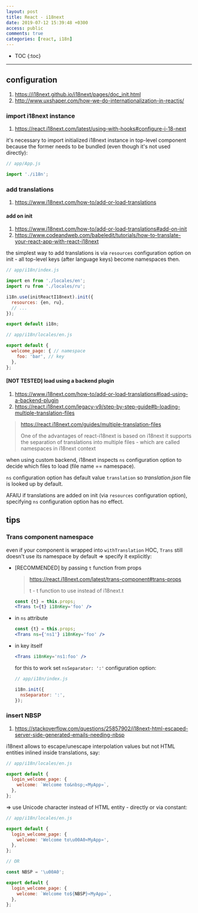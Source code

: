 ```yaml
---
layout: post
title: React - i18next
date: 2019-07-12 15:39:48 +0300
access: public
comments: true
categories: [react, i18n]
---
```


<!-- more -->

* TOC
{:toc}
<hr>


configuration
-------------

1. <https://i18next.github.io/i18next/pages/doc_init.html>
2. <http://www.uxshaper.com/how-we-do-internationalization-in-reactjs/>

### import i18next instance

1. <https://react.i18next.com/latest/using-with-hooks#configure-i-18-next>

it's necessary to import initialized i18next instance in top-level component
because the former needs to be bundled (even though it's not used directly):

```javascript
// app/App.js

import './i18n';
```

### add translations

1. <https://www.i18next.com/how-to/add-or-load-translations>

#### add on init

1. <https://www.i18next.com/how-to/add-or-load-translations#add-on-init>
2. <https://www.codeandweb.com/babeledit/tutorials/how-to-translate-your-react-app-with-react-i18next>

the simplest way to add translations is via `resources` configuration option
on init - all top-level keys (after language keys) become namespaces then.

```javascript
// app/i18n/index.js

import en from './locales/en';
import ru from './locales/ru';

i18n.use(initReactI18next).init({
  resources: {en, ru},
  // ...
});

export default i18n;
```

```javascript
// app/i18n/locales/en.js

export default {
  welcome_page: { // namespace
    foo: 'bar', // key
  },
};
```

#### [NOT TESTED] load using a backend plugin

1. <https://www.i18next.com/how-to/add-or-load-translations#load-using-a-backend-plugin>
2. <https://react.i18next.com/legacy-v9/step-by-step-guide#b-loading-multiple-translation-files>

> <https://react.i18next.com/guides/multiple-translation-files>
>
> One of the advantages of react-i18next is based on i18next it supports the
> separation of translations into multiple files - which are called namespaces
> in i18next context

when using custom backend, i18next inspects `ns` configuration option to decide
which files to load (file name == namespace).

`ns` configuration option has default value `translation` so _translation.json_
file is looked up by default.

AFAIU if translations are added on init (via `resources` configuration option),
specifying `ns` configuration option has no effect.

tips
----

### Trans component namespace

even if your component is wrapped into `withTranslation` HOC, `Trans` still
doesn't use its namespace by default => specify it explicitly:

- [RECOMMENDED] by passing `t` function from props

  > <https://react.i18next.com/latest/trans-component#trans-props>
  >
  > t - t function to use instead of i18next.t

  ```jsx
  const {t} = this.props;
  <Trans t={t} i18nKey='foo' />
  ```

- in `ns` attribute

  ```jsx
  const {t} = this.props;
  <Trans ns={'ns1'} i18nKey='foo' />
  ```

- in key itself

  ```jsx
  <Trans i18nKey='ns1:foo' />
  ```

  for this to work set `nsSeparator: ':'` configuration option:

  ```javascript
  // app/i18n/index.js

  i18n.init({
    nsSeparator: ':',
  });
  ```

### insert NBSP

1. <https://stackoverflow.com/questions/25857902/i18next-html-escaped-server-side-generated-emails-needing-nbsp>

i18next allows to escape/unescape interpolation values but not HTML entities
inlined inside translations, say:

```javascript
// app/i18n/locales/en.js

export default {
  login_welcome_page: {
    welcome: `Welcome to&nbsp;«MyApp»`,
  },
};
```

=> use Unicode character instead of HTML entity - directly or via constant:

```javascript
// app/i18n/locales/en.js

export default {
  login_welcome_page: {
    welcome: 'Welcome to\u00A0«MyApp»',
  },
};

// OR

const NBSP = '\u00A0';

export default {
  login_welcome_page: {
    welcome: `Welcome to${NBSP}«MyApp»`,
  },
};
```
